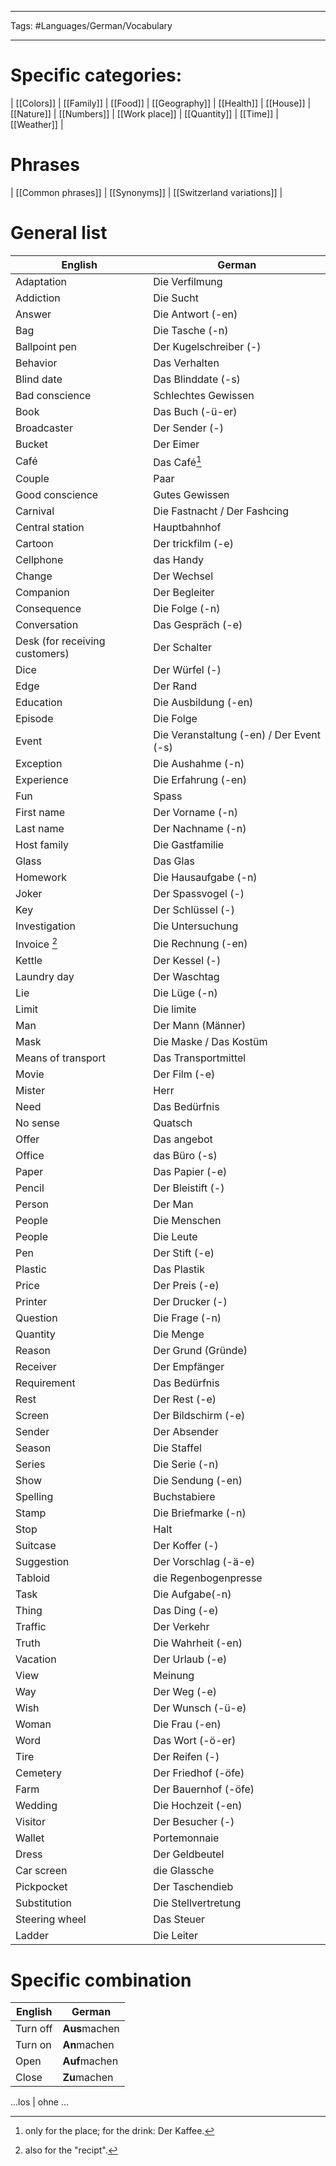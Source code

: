 ___
Tags: #Languages/German/Vocabulary 
___
# Specific categories:
| [[Colors]] | [[Family]] | [[Food]] | [[Geography]] | [[Health]] | [[House]] | [[Nature]] | [[Numbers]] | [[Work place]] | [[Quantity]] | [[Time]] | [[Weather]] | 

# Phrases
| [[Common phrases]] | [[Synonyms]] | [[Switzerland variations]]  |

# General list
English | German
------------ | ------------
Adaptation | Die Verfilmung
Addiction | Die Sucht
Answer | Die Antwort (-en)
Bag | Die Tasche (-n)
Ballpoint pen | Der Kugelschreiber (-)
Behavior | Das Verhalten
Blind date | Das Blinddate (-s)
Bad conscience | Schlechtes Gewissen
Book | Das Buch (-ü-er)
Broadcaster | Der Sender (-)
Bucket | Der Eimer
Café | Das Café[^1]
Couple | Paar
Good conscience | Gutes Gewissen
Carnival | Die Fastnacht / Der Fashcing
Central station | Hauptbahnhof
Cartoon | Der trickfilm (-e)
Cellphone | das Handy
Change | Der Wechsel
Companion | Der Begleiter
Consequence | Die Folge (-n)
Conversation | Das Gespräch (-e)
Desk (for receiving customers) | Der Schalter
Dice | Der Würfel (-)
Edge | Der Rand
Education | Die Ausbildung (-en)
Episode | Die Folge
Event | Die Veranstaltung (-en) / Der Event (-s)
Exception |  Die Aushahme (-n)
Experience | Die Erfahrung (-en)
Fun | Spass
First name | Der Vorname (-n)
Last name | Der Nachname (-n)
Host family | Die Gastfamilie
Glass | Das Glas
Homework | Die Hausaufgabe (-n)
Joker | Der Spassvogel (-)
Key | Der Schlüssel (-)
Investigation | Die Untersuchung
Invoice [^2] | Die Rechnung (-en)
Kettle | Der Kessel (-)
Laundry day | Der Waschtag
Lie | Die Lüge (-n)
Limit | Die  limite
Man | Der Mann (Männer)
Mask | Die Maske / Das Kostüm
Means of transport | Das Transportmittel
Movie | Der Film (-e)
Mister | Herr
Need | Das Bedürfnis
No sense | Quatsch
Offer | Das angebot
Office  | das Büro (-s)
Paper | Das Papier (-e)
Pencil | Der Bleistift (-)
Person | Der Man
People | Die Menschen
People | Die Leute
Pen | Der Stift (-e)
Plastic | Das Plastik
Price | Der Preis (-e)
Printer | Der Drucker (-)
Question | Die Frage (-n)
Quantity | Die Menge
Reason | Der Grund (Gründe)
Receiver | Der Empfänger
Requirement | Das Bedürfnis
Rest | Der Rest (-e)
Screen | Der Bildschirm (-e)
Sender | Der Absender
Season | Die Staffel
Series | Die Serie (-n)
Show | Die Sendung (-en)
Spelling | Buchstabiere
Stamp | Die Briefmarke (-n)
Stop | Halt
Suitcase | Der Koffer (-)
Suggestion | Der Vorschlag (-ä-e)
Tabloid | die Regenbogenpresse
Task | Die Aufgabe(-n)
Thing | Das Ding (-e)
Traffic| Der Verkehr
Truth | Die Wahrheit (-en)
Vacation | Der Urlaub (-e)
View | Meinung
Way | Der Weg (-e)
Wish | Der Wunsch (-ü-e) 
Woman | Die Frau (-en)
Word | Das Wort (-ö-er)
Tire | Der Reifen (-)
Cemetery | Der Friedhof (-öfe)
Farm | Der Bauernhof (-öfe)
Wedding | Die Hochzeit (-en)
Visitor | Der Besucher (-)
Wallet | Portemonnaie
Dress | Der Geldbeutel
Car screen | die Glassche
Pickpocket | Der Taschendieb
Substitution | Die Stellvertretung
Steering wheel | Das Steuer
Ladder | Die Leiter

# Specific combination
English | German
------------ | ------------
Turn off | **Aus**machen
Turn on | **An**machen
Open | **Auf**machen
Close | **Zu**machen

...los | ohne ...

[^1]: only for the place; for the drink: Der Kaffee.
[^2]: also for  the "recipt".